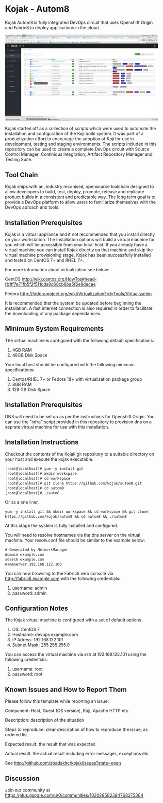 Kojak - Autom8
=======================

Kojak Autom8 is fully integrated DevOps circuit that uses Openshift Origin and Fabric8 to deploy applications in the cloud.

![GitHub Logo](/slides/00.png)

Kojak started off as a collection of scripts which were used to automate the installation and configuration of the Koji build system. It was part of a productization effort to encourage the adoption of Koji for use in development, testing and staging environments.  The scripts included in this repository can be used to create a complete DevOps circuit with Source Control Manager, Continious Integration, Artifact Repository Manager and Testing Suite.
 
Tool Chain
----------

Kojak ships with an, industry reconised, opensource toolchain designed to allow developers to build, test, deploy, promote, release and replicate product builds in a consistent and predictable way.  The long term goal is to provide a DevOps platform to allow users to familiarize themselves with the DevOps aproach and tools.   

Installation Prerequisites
---------------------------

Kojak is a virtual appliance and it not recommended that you install directly on your workstation.  The Installation options will build a virtual machine for you which will be accessible from your local host.  If you already have a virtual machine you can install Kojak directly on that machine and skip the virtual machine provisioning stage.  Kojak has been successfully installed and tested on CentOS 7+ and RHEL 7+.

For more information about virtualization see below:

CentOS http://wiki.centos.org/HowTos#head-fb1ff7e71fb5f2f511cda8c68cb6ba5f6e8decae 

Fedora http://fedoraproject.org/wiki/Virtualization?rd=Tools/Virtualization

It is recommended that the system be updated before beginning the installation.  A fast internet connection is also required in order to facilitate the downloading of any package dependancies.

Minimum System Requirements
--------------------------- 

The virtual machine is configured with the following default specifications:

1. 4GB RAM
2. 48GB Disk Space

Your local host should be configured with the following minimum specifications:

1. Centos/RHEL 7+ or Fedora 18+ with virtualization package group
2. 8GB RAM
3. 128 GB Disk Space 

Installation Prerequisites
--------------------------

DNS will need to be set up as per the instructions for Openshift Origin.  You can use the "infra" script provided in this repository to provision dns on a seprate virtual machine for use with this installation.

Installation Instructions
------------------------

Checkout the contents of the Kojak git repository to a suitable directory on your host and execute the kojak executable.
```
[root@localhost]# yum -y install git
[root@localhost]# mkdir workspace
[root@localhost]# cd workspace 
[root@localhost]# git clone https://github.com/kojak/autom8.git
[root@localhost]# cd autom8
[root@localhost]# ./auto8
```
Or as a one liner.
```
yum -y install git && mkdir workspace && cd workspace && git clone https://github.com/kojak/autom8 && cd autom8 && ./autom8
```

At this stage the system is fully installed and configured.  

You will need to resolve hostnames via the dns server on the virtual machine.  Your resolv.conf file should be similar to the example below:
```
# Generated by NetworkManager
domain example.com
search example.com
nameserver 192.168.122.100
```

You can now browsing to the Fabric8 web console via http://fabric8.example.com with the following credentials:
1. username: admin
2. password: admin


Configuration Notes
-------------------
The Kojak virtual machine is configured with a set of default options.  

1. OS: CentOS 7
2. Hostname: devops.example.com
3. IP Adress: 192.168.122.101
4. Subnet Mask: 255.255.255.0

You can access the virtual machine via ssh at 192.168.122.101 using the following credentials:

1. username: root
2. password: root

Known Issues and How to Report Them
-----------------------------------

Please follow this template while reporting an issue:

Component: Host, Guest (OS version), Koji, Apache HTTP etc.

Description: description of the situation 

Steps to reproduce: clear description of how to reproduce the issue, as ordered list

Expected result: the result that was expected

Actual result: the actual result including error messages, exceptions etc.

See http://github.com/sbadakhc/kojak/issues?state=open

Discussion
----------

Join our community at https://plus.google.com/u/0/communities/103028582394768375364

